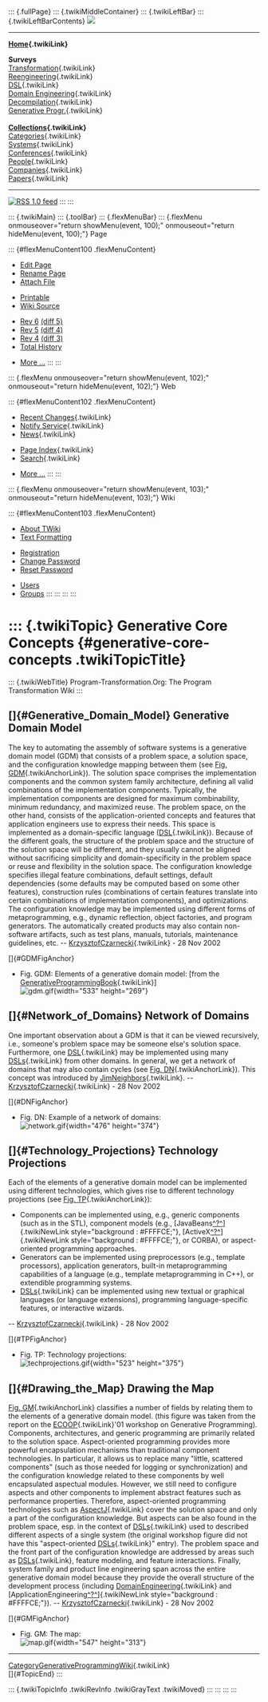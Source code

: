 ::: {.fullPage}
::: {.twikiMiddleContainer}
::: {.twikiLeftBar}
::: {.twikiLeftBarContents}
![](../pub/transformation.gif)

------------------------------------------------------------------------

**[Home](WebHome){.twikiLink}**

**Surveys**\
[Transformation](ProgramTransformation){.twikiLink}\
[Reengineering](ReengineeringWiki){.twikiLink}\
[DSL](DomainSpecificLanguages){.twikiLink}\
[Domain Engineering](DomainEngineering){.twikiLink}\
[Decompilation](DeCompilation){.twikiLink}\
[Generative Progr.](GenerativeProgrammingWiki){.twikiLink}\
\
**[Collections](CategoryCollection){.twikiLink}**\
[Categories](CategoryCategory){.twikiLink}\
[Systems](TransformationSystems){.twikiLink}\
[Conferences](TransformationConferences){.twikiLink}\
[People](TransformationPeople){.twikiLink}\
[Companies](TransformationCompanies){.twikiLink}\
[Papers](CategoryPaper){.twikiLink}

------------------------------------------------------------------------

[![](../pub/rss.gif "RSS 1.0 feed")](WebRss@skin=rss)
:::
:::

::: {.twikiMain}
::: {.toolBar}
::: {.flexMenuBar}
::: {.flexMenu onmouseover="return showMenu(event, 100);" onmouseout="return hideMenu(event, 100);"}
Page

::: {#flexMenuContent100 .flexMenuContent}
-   [Edit
    Page](http://www.program-transformation.org/edit/Transform/GenerativeCoreConcepts?t=1536826490)
-   [Rename
    Page](http://www.program-transformation.org/rename/Transform/GenerativeCoreConcepts)
-   [Attach
    File](http://www.program-transformation.org/attach/Transform/GenerativeCoreConcepts)

<!-- -->

-   [Printable](http://www.program-transformation.org/view/Transform/GenerativeCoreConcepts?skin=print.pattern)
-   [Wiki
    Source](http://www.program-transformation.org/view/Transform/GenerativeCoreConcepts?skin=text&raw=on&contenttype=text/plain)

<!-- -->

-   [Rev
    6](http://www.program-transformation.org/view/Transform/GenerativeCoreConcepts?rev=1.6)
    [(diff 5)](http://www.program-transformation.org/rdiff/Transform/GenerativeCoreConcepts?rev1=1.6&rev2=1.5)
-   [Rev
    5](http://www.program-transformation.org/view/Transform/GenerativeCoreConcepts?rev=1.5)
    [(diff 4)](http://www.program-transformation.org/rdiff/Transform/GenerativeCoreConcepts?rev1=1.5&rev2=1.4)
-   [Rev
    4](http://www.program-transformation.org/view/Transform/GenerativeCoreConcepts?rev=1.4)
    [(diff 3)](http://www.program-transformation.org/rdiff/Transform/GenerativeCoreConcepts?rev1=1.4&rev2=1.3)
-   [Total
    History](http://www.program-transformation.org/rdiff/Transform/GenerativeCoreConcepts)

<!-- -->

-   [More
    \...](http://www.program-transformation.org/oops/Transform/GenerativeCoreConcepts?template=oopsmore&param1=1.6&param2=1.6)
:::
:::

::: {.flexMenu onmouseover="return showMenu(event, 102);" onmouseout="return hideMenu(event, 102);"}
Web

::: {#flexMenuContent102 .flexMenuContent}
-   [Recent Changes](WebChanges){.twikiLink}
-   [Notify Service](WebNotify){.twikiLink}
-   [News](WebNews){.twikiLink}

<!-- -->

-   [Page Index](WebIndex){.twikiLink}
-   [Search](WebSearch){.twikiLink}

<!-- -->

-   [More
    \...](http://www.program-transformation.org/oops/Transform/GenerativeCoreConcepts?template=oopsmore&param1=1.6&param2=1.6)
:::
:::

::: {.flexMenu onmouseover="return showMenu(event, 103);" onmouseout="return hideMenu(event, 103);"}
Wiki

::: {#flexMenuContent103 .flexMenuContent}
-   [About
    TWiki](http://www.program-transformation.org/view/TWiki/WebHome)
-   [Text
    Formatting](http://www.program-transformation.org/view/TWiki/TextFormattingRules)

<!-- -->

-   [Registration](http://www.program-transformation.org/view/TWiki/TWikiRegistration)
-   [Change
    Password](http://www.program-transformation.org/view/TWiki/ChangePassword)
-   [Reset
    Password](http://www.program-transformation.org/view/TWiki/ResetPassword)

<!-- -->

-   [Users](http://www.program-transformation.org/view/Main/TWikiUsers)
-   [Groups](http://www.program-transformation.org/view/Main/TWikiGroups)
:::
:::
:::
:::

::: {.twikiTopic}
Generative Core Concepts {#generative-core-concepts .twikiTopicTitle}
========================

::: {.twikiWebTitle}
Program-Transformation.Org: The Program Transformation Wiki
:::

[]{#Generative_Domain_Model} Generative Domain Model
----------------------------------------------------

The key to automating the assembly of software systems is a generative
domain model (GDM) that consists of a problem space, a solution space,
and the configuration knowledge mapping between them (see [Fig.
GDM](GenerativeCoreConcepts#GDMFigAnchor){.twikiAnchorLink}). The
solution space comprises the implementation components and the common
system family architecture, defining all valid combinations of the
implementation components. Typically, the implementation components are
designed for maximum combinability, minimum redundancy, and maximized
reuse. The problem space, on the other hand, consists of the
application-oriented concepts and features that application engineers
use to express their needs. This space is implemented as a
domain-specific language ([DSL](DSL){.twikiLink}). Because of the
different goals, the structure of the problem space and the structure of
the solution space will be different, and they usually cannot be aligned
without sacrificing simplicity and domain-specificity in the problem
space or reuse and flexibility in the solution space. The configuration
knowledge specifies illegal feature combinations, default settings,
default dependencies (some defaults may be computed based on some other
features), construction rules (combinations of certain features
translate into certain combinations of implementation components), and
optimizations. The configuration knowledge may be implemented using
different forms of metaprogramming, e.g., dynamic reflection, object
factories, and program generators. The automatically created products
may also contain non-software artifacts, such as test plans, manuals,
tutorials, maintenance guidelines, etc. \--
[KrzysztofCzarnecki](../Main/KrzysztofCzarnecki){.twikiLink} - 28 Nov
2002

[]{#GDMFigAnchor}

-   Fig. GDM: Elements of a generative domain model: \[from the
    [GenerativeProgrammingBook](GenerativeProgrammingBook){.twikiLink}\]\
    ![gdm.gif](../pub/Transform/GenerativeCoreConcepts/gdm.gif){width="533"
    height="269"}

[]{#Network_of_Domains} Network of Domains
------------------------------------------

One important observation about a GDM is that it can be viewed
recursively, i.e., someone\'s problem space may be someone else\'s
solution space. Furthermore, one [DSL](DSL){.twikiLink} may be
implemented using many [DSLs](DSLs){.twikiLink} from other domains. In
general, we get a network of domains that may also contain cycles (see
[Fig. DN](GenerativeCoreConcepts#DNFigAnchor){.twikiAnchorLink}). This
concept was introduced by [JimNeighbors](JimNeighbors){.twikiLink}. \--
[KrzysztofCzarnecki](../Main/KrzysztofCzarnecki){.twikiLink} - 28 Nov
2002

[]{#DNFigAnchor}

-   Fig. DN: Example of a network of domains:\
    ![network.gif](../pub/Transform/GenerativeCoreConcepts/network.gif){width="476"
    height="374"}

[]{#Technology_Projections} Technology Projections
--------------------------------------------------

Each of the elements of a generative domain model can be implemented
using different technologies, which gives rise to different technology
projections (see [Fig.
TP](GenerativeCoreConcepts#TPFigAnchor){.twikiAnchorLink}):

-   Components can be implemented using, e.g., generic components (such
    as in the STL), component models (e.g.,
    [JavaBeans[^?^](http://www.program-transformation.org/edit/Transform/JavaBeans?topicparent=Transform.GenerativeCoreConcepts)]{.twikiNewLink
    style="background : #FFFFCE;"},
    [ActiveX[^?^](http://www.program-transformation.org/edit/Transform/ActiveX?topicparent=Transform.GenerativeCoreConcepts)]{.twikiNewLink
    style="background : #FFFFCE;"}, or CORBA), or aspect-oriented
    programming approaches.
-   Generators can be implemented using preprocessors (e.g., template
    processors), application generators, built-in metaprogramming
    capabilities of a language (e.g., template metaprogramming in C++),
    or extendible programming systems.
-   [DSLs](DSLs){.twikiLink} can be implemented using new textual or
    graphical languages (or language extensions), programming
    language-specific features, or interactive wizards.

\-- [KrzysztofCzarnecki](../Main/KrzysztofCzarnecki){.twikiLink} - 28
Nov 2002

[]{#TPFigAnchor}

-   Fig. TP: Technology projections:\
    ![techprojections.gif](../pub/Transform/GenerativeCoreConcepts/techprojections.gif){width="523"
    height="375"}

[]{#Drawing_the_Map} Drawing the Map
------------------------------------

[Fig. GM](GenerativeCoreConcepts#GMFigAnchor){.twikiAnchorLink}
classifies a number of fields by relating them to the elements of a
generative domain model. (this figure was taken from the report on the
[ECOOP](ECOOP){.twikiLink}\'01 workshop on Generative Programming).
Components, architectures, and generic programming are primarily related
to the solution space. Aspect-oriented programming provides more
powerful encapsulation mechanisms than traditional component
technologies. In particular, it allows us to replace many \"little,
scattered components\" (such as those needed for logging or
synchronization) and the configuration knowledge related to these
components by well encapsulated aspectual modules. However, we still
need to configure aspects and other components to implement abstract
features such as performance properties. Therefore, aspect-oriented
programming technologies such as [AspectJ](AspectJ){.twikiLink} cover
the solution space and only a part of the configuration knowledge. But
aspects can be also found in the problem space, esp. in the context of
[DSLs](DSLs){.twikiLink} used to described different aspects of a single
system (the original workshop figure did not have this \"aspect-oriented
[DSLs](DSLs){.twikiLink}\" entry). The problem space and the front part
of the configuration knowledge are addressed by areas such as
[DSLs](DSLs){.twikiLink}, feature modeling, and feature interactions.
Finally, system family and product line engineering span across the
entire generative domain model because they provide the overall
structure of the development process (including
[DomainEngineering](DomainEngineering){.twikiLink} and
[ApplicationEngineering[^?^](http://www.program-transformation.org/edit/Transform/ApplicationEngineering?topicparent=Transform.GenerativeCoreConcepts)]{.twikiNewLink
style="background : #FFFFCE;"}). \--
[KrzysztofCzarnecki](../Main/KrzysztofCzarnecki){.twikiLink} - 28 Nov
2002

[]{#GMFigAnchor}

-   Fig. GM: The map:\
    ![map.gif](../pub/Transform/GenerativeCoreConcepts/map.gif){width="547"
    height="313"}

------------------------------------------------------------------------

[CategoryGenerativeProgrammingWiki](CategoryGenerativeProgrammingWiki){.twikiLink}\
[]{#TopicEnd}
:::

::: {.twikiTopicInfo .twikiRevInfo .twikiGrayText .twikiMoved}
:::
:::
:::
:::
